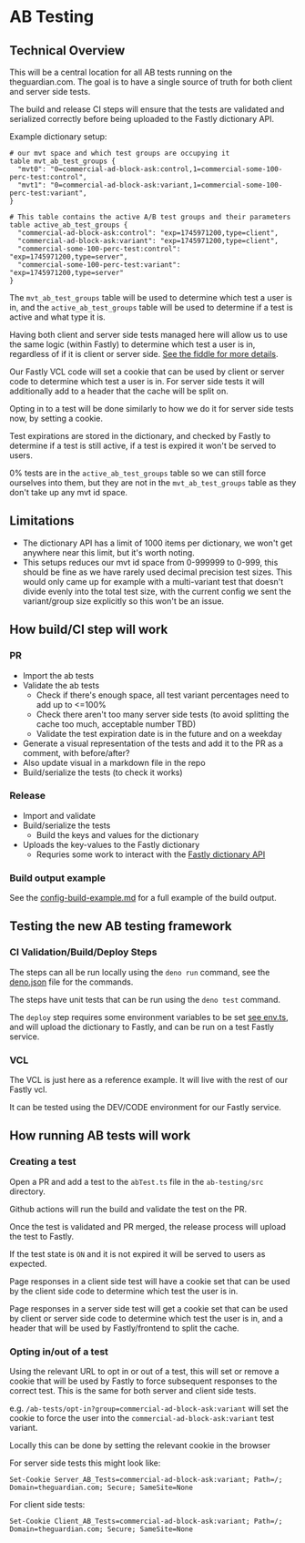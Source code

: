 # AB Testing

## Technical Overview

This will be a central location for all AB tests running on the theguardian.com. The goal is to have a single source of truth for both client and server side tests.

The build and release CI steps will ensure that the tests are validated and serialized correctly before being uploaded to the Fastly dictionary API.

Example dictionary setup:

```
# our mvt space and which test groups are occupying it
table mvt_ab_test_groups {
  "mvt0": "0=commercial-ad-block-ask:control,1=commercial-some-100-perc-test:control",
  "mvt1": "0=commercial-ad-block-ask:variant,1=commercial-some-100-perc-test:variant",
}

# This table contains the active A/B test groups and their parameters
table active_ab_test_groups {
  "commercial-ad-block-ask:control": "exp=1745971200,type=client",
  "commercial-ad-block-ask:variant": "exp=1745971200,type=client",
  "commercial-some-100-perc-test:control": "exp=1745971200,type=server",
  "commercial-some-100-perc-test:variant": "exp=1745971200,type=server"
}
```

The `mvt_ab_test_groups` table will be used to determine which test a user is in, and the `active_ab_test_groups` table will be used to determine if a test is active and what type it is.

Having both client and server side tests managed here will allow us to use the same logic (within Fastly) to determine which test a user is in, regardless of if it is client or server side. [See the fiddle for more details](https://fiddle.Fastly.dev/fiddle/47149485).

Our Fastly VCL code will set a cookie that can be used by client or server code to determine which test a user is in. For server side tests it will additionally add to a header that the cache will be split on.

Opting in to a test will be done similarly to how we do it for server side tests now, by setting a cookie.

Test expirations are stored in the dictionary, and checked by Fastly to determine if a test is still active, if a test is expired it won't be served to users.

0% tests are in the `active_ab_test_groups` table so we can still force ourselves into them, but they are not in the `mvt_ab_test_groups` table as they don't take up any mvt id space.

## Limitations

-   The dictionary API has a limit of 1000 items per dictionary, we won't get anywhere near this limit, but it's worth noting.
-   This setups reduces our mvt id space from 0-999999 to 0-999, this should be fine as we have rarely used decimal precision test sizes. This would only came up for example with a multi-variant test that doesn't divide evenly into the total test size, with the current config we sent the variant/group size explicitly so this won't be an issue.

## How build/CI step will work

### PR

-   Import the ab tests
-   Validate the ab tests
    -   Check if there's enough space, all test variant percentages need to add up to <=100%
    -   Check there aren't too many server side tests (to avoid splitting the cache too much, acceptable number TBD)
    -   Validate the test expiration date is in the future and on a weekday
-   Generate a visual representation of the tests and add it to the PR as a comment, with before/after?
-   Also update visual in a markdown file in the repo
-   Build/serialize the tests (to check it works)

### Release

-   Import and validate
-   Build/serialize the tests
    -   Build the keys and values for the dictionary
-   Uploads the key-values to the Fastly dictionary
    -   Requries some work to interact with the [Fastly dictionary API](https://www.Fastly.com/documentation/reference/api/dictionaries/dictionary-item/)

### Build output example

See the [config-build-example.md](./docs/config-build-example.md) for a full example of the build output.

## Testing the new AB testing framework

### CI Validation/Build/Deploy Steps

The steps can all be run locally using the `deno run` command, see the [deno.json](./deno.json) file for the commands.

The steps have unit tests that can be run using the `deno test` command.

The `deploy` step requires some environment variables to be set [see env.ts](./scripts/deploy/env.ts), and will upload the dictionary to Fastly, and can be run on a test Fastly service.

### VCL

The VCL is just here as a reference example. It will live with the rest of our Fastly vcl.

It can be tested using the DEV/CODE environment for our Fastly service.

## How running AB tests will work

### Creating a test

Open a PR and add a test to the `abTest.ts` file in the `ab-testing/src` directory.

Github actions will run the build and validate the test on the PR.

Once the test is validated and PR merged, the release process will upload the test to Fastly.

If the test state is `ON` and it is not expired it will be served to users as expected.

Page responses in a client side test will have a cookie set that can be used by the client side code to determine which test the user is in.

Page responses in a server side test will get a cookie set that can be used by client or server side code to determine which test the user is in, and a header that will be used by Fastly/frontend to split the cache.

### Opting in/out of a test

Using the relevant URL to opt in or out of a test, this will set or remove a cookie that will be used by Fastly to force subsequent responses to the correct test. This is the same for both server and client side tests.

e.g. `/ab-tests/opt-in?group=commercial-ad-block-ask:variant` will set the cookie to force the user into the `commercial-ad-block-ask:variant` test variant.

Locally this can be done by setting the relevant cookie in the browser

For server side tests this might look like:

`Set-Cookie Server_AB_Tests=commercial-ad-block-ask:variant; Path=/; Domain=theguardian.com; Secure; SameSite=None`

For client side tests:

`Set-Cookie Client_AB_Tests=commercial-ad-block-ask:variant; Path=/; Domain=theguardian.com; Secure; SameSite=None`
